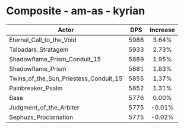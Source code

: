 # Composite - am-as - kyrian
| Actor | DPS | Increase |
|---|:---:|:---:|
|Eternal_Call_to_the_Void|5986|3.64%|
|Talbadars_Stratagem|5933|2.73%|
|Shadowflame_Prism_Conduit_15|5889|1.95%|
|Shadowflame_Prism|5881|1.83%|
|Twins_of_the_Sun_Priestess_Conduit_15|5855|1.37%|
|Painbreaker_Psalm|5852|1.31%|
|Base|5776|0.00%|
|Judgment_of_the_Arbiter|5775|-0.01%|
|Sephuzs_Proclamation|5775|-0.02%|
